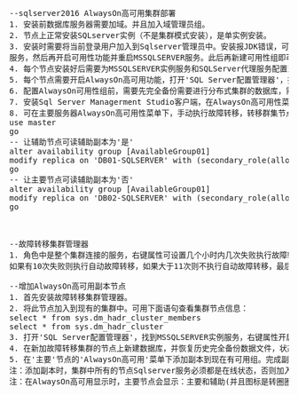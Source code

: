 <pre>
--sqlserver2016 AlwaysOn高可用集群部署
1. 安装前数据库服务器需要加域。并且加入域管理员组。
2. 节点上正常安装SQLserver实例（不是集群模式安装），是单实例安装。
3. 安装时需要将当前登录用户加入到Sqlserver管理员中。安装报JDK错误，可不安装相关JDK服务。(--在alwaysOn新建可用性组提示失败时，需要重新在MSSQLSERVER服务上关闭可用性功能并重启MSSQLSERVER
服务，然后再开启可用性功能并重启MSSQLSERVER服务。此后再新建可用性组即可成功。在建立可用性组时，)
4. 每个节点安装好后需要为MSSQLSERVER实例服务和SQLServer代理服务配置当前登录域管理员帐户进行登录。
5. 每个节点需要开启AlwaysOn高可用功能，打开'SQL Server配置管理器'，找到MSSQLSERVER实例服务，右键属性开启AlwaysOn高可用服务并重启服务(需要先安装故障转移集群管理器)。
6. 配置AlwaysOn可用性组前，需要先完全备份需要进行分布式集群的数据库，需要在主要服务器上恢复数据库，主要数据库必须是RCOVERY状态。副本服务器上恢复数据库，副本数据库必须是NORECOVERY状态。如果有多个副本数据库，则多个副本数据库都要执行恢复操作，而且必须是NORECOVERY状态
7. 安装Sql Server Managerment Studio客户端，在AlwaysOn高可用性菜单上右键选择'新建可用性组向导'，配置一个可用性组名称，群集类型是'Windows Server故障转移群集'，下一步，选择前面恢复的数据库名称，下一步，添加副本，勾选'自动故障转移(最多3个)的勾'，可用性模式为'同步提交'，可读辅助副本配置：主要节点为'否'，辅助节点为'否'。配置端点为IP地址(不使用DNS名称)，添加一个侦听器(侦听器DNS名称，SQLSERVER端口1433,网络IP地址为局域网内空闲IP[此IP为主要节点IP，提供读写功能的数据库IP])。
8. 可在主要服务器AlwaysOn高可用性菜单下，手动执行故障转移，转移群集节点后需要执行下列语句，让主要节点可读辅助副本为'否'，让辅助节点可读辅助副本为'是'，故障转移集群特定角色中，如果自动故障转移(或者手动故障转移)到DB02-SQLSERVER，则转移完成后需要在'主要服务器'上执行正下SQL
use master
go 
-- 让辅助节点可读辅助副本为'是'
alter availability group [AvailableGroup01] 
modify replica on 'DB01-SQLSERVER' with (secondary_role(allow_connections=all))
go
-- 让主要节点可读辅助副本为'否'
alter availability group [AvailableGroup01] 
modify replica on 'DB02-SQLSERVER' with (secondary_role(allow_connections=no))
go



--故障转移集群管理器
1. 角色中是整个集群连接的服务，右键属性可设置几个小时内几次失败执行故障转移到可用节点。例如：6小时内
如果有10次失败则执行自动故障转移，如果大于11次则不执行自动故障转移，最后需要手动进行转移

--增加AlwaysOn高可用副本节点
1. 首先安装故障转移集群管理器。
2. 将此节点加入到现有的集群中。可用下面语句查看集群节点信息：
select * from sys.dm_hadr_cluster_members
select * from sys.dm_hadr_cluster
3. 打开'SQL Server配置管理器'，找到MSSQLSERVER实例服务，右键属性开启AlwaysOn高可用服务并重启服务。
4. 在新加故障转移集群的节点上新建数据库，并恢复历史完全备份数据文件，状态必须为NORECOVERY
5. 在'主要'节点的'AlwaysOn高可用'菜单下添加副本到现在有可用组。完成副本添加。此时完成AlwaysOn高可用副本节点，
注：添加副本时，集群中所有的节点Sqlserver服务必须都是在线状态，否则加入不了新副本节点。
注：在AlwaysOn高可用显示时，主要节点会显示：主要和辅助(并且图标是转圈圈的状态)，副本节点会显示：当前节点是辅助，其余节点不会显示主要和辅助(并且图标是?的状态)




</pre>
